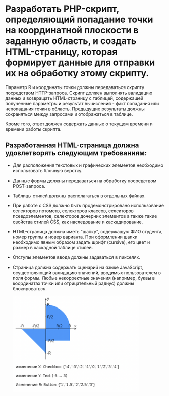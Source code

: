 # Разработать PHP-скрипт, определяющий попадание точки на координатной плоскости в заданную область, и создать HTML-страницу, которая формирует данные для отправки их на обработку этому скрипту.

Параметр R и координаты точки должны передаваться скрипту посредством HTTP-запроса. Скрипт должен выполнять валидацию данных и возвращать HTML-страницу с таблицей, содержащей полученные параметры и результат вычислений - факт попадания или непопадания точки в область. Предыдущие результаты должны сохраняться между запросами и отображаться в таблице.

Кроме того, ответ должен содержать данные о текущем времени и времени работы скрипта.

## Разработанная HTML-страница должна удовлетворять следующим требованиям:

* Для расположения текстовых и графических элементов необходимо использовать блочную верстку.
* Данные формы должны передаваться на обработку посредством POST-запроса.
* Таблицы стилей должны располагаться в отдельных файлах.
* При работе с CSS должно быть продемонстрировано использование селекторов потомств, селекторов классов, селекторов псевдоэлементов, селекторов дочерних элементов а также такие свойства стилей CSS, как наследование и каскадирование.
* HTML-страница должна иметь "шапку", содержащую ФИО студента, номер группы и новер варианта. При оформлении шапки необходимо явным образом задать шрифт (cursive), его цвет и размер в каскадной таблице стилей.
* Отступы элементов ввода должны задаваться в пикселях.
* Страница должна содержать сценарий на языке JavaScript, осуществляющий валидацию значений, вводимых пользователем в поля формы. Любые некорректные значения (например, буквы в координатах точки или отрицательный радиус) должны блокироваться.

  <img src="image.png" alt="Техническое задание" width="400"/>
